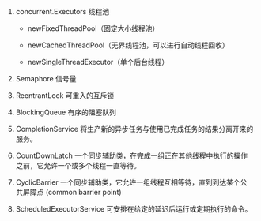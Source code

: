 1. concurrent.Executors 线程池
    
    * newFixedThreadPool（固定大小线程池）
    
    * newCachedThreadPool（无界线程池，可以进行自动线程回收）
    
    * newSingleThreadExecutor（单个后台线程）

2. Semaphore 信号量

3. ReentrantLock  可重入的互斥锁

4. BlockingQueue 有序的阻塞队列

5. CompletionService 将生产新的异步任务与使用已完成任务的结果分离开来的服务。

6. CountDownLatch 一个同步辅助类，在完成一组正在其他线程中执行的操作之前，它允许一个或多个线程一直等待。

7. CyclicBarrier 一个同步辅助类，它允许一组线程互相等待，直到到达某个公共屏障点 (common barrier point)

8. ScheduledExecutorService  可安排在给定的延迟后运行或定期执行的命令。